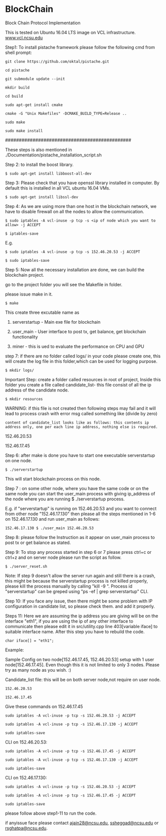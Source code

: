 # BlockChain
Block Chain Protocol Implementation

This is tested on Ubuntu 16.04 LTS image on VCL infrastructure. www.vcl.ncsu.edu

Step1: To install pistache framework please follow the following cmd from shell prompt:

	git clone https://github.com/oktal/pistache.git

	cd pistache

	git submodule update --init

	mkdir build

	cd build

	sudo apt-get install cmake

	cmake -G "Unix Makefiles" -DCMAKE_BUILD_TYPE=Release ..

	sudo make

	sudo make install

##############################################

These steps is also mentioned in ./Documentation/pistache_installation_script.sh

Step 2: to install the boost library.

	$ sudo apt-get install libboost-all-dev

Step 3: Please check that you have openssl library installed in computer. By default this is installed in all VCL ubuntu 16.04 VMs.

	$ sudo apt-get install libssl-dev

Step 4: As we are using more than one host in the blockchain network, we have to disable firewall on all the nodes to allow the communication.

	$ sudo iptables -A vcl-inuse -p tcp -s <ip of node which you want to allow> -j ACCEPT

	$ iptables-save

E.g.

	$ sudo iptables -A vcl-inuse -p tcp -s 152.46.20.53 -j ACCEPT

	$ sudo iptables-save

Step 5: Now all the necessary installation are done, we can build the blockchain project.

go to the project folder you will see the Makefile in folder.

please issue make in it.

	$ make

This create three excutable name as

1. serverstartup - Main exe file for blockchain

2. user_main - User interface to post tx, get balance, get blockchain functionality

3. miner - this is ued to evaluate the performance on CPU and GPU

step 7: if there are no folder called logs/ in your code please create one, this will create the log file in this folder,which can be used for logging purpose.

	$ mkdir logs/

Important Step: create a folder called resources in root of project, Inside this folder you create a file called candidate_list- this file consist of all the ip address of the candidate node.

    $ mkdir resources

WARNING: if this file is not created then following steps may fail and it will lead to process crash with error msg called something like (divide by zero)

    content of candidate_list looks like as follows: this contents ip address only, one per each line ip address, nothing else is required.

152.46.20.53

152.46.17.45

Step 6: after make is done you have to start one executable serverstartup on one node.

	$ ./serverstartup

This will start blockchain process on this node.

Step 7 : on some other node, where you have the same code or on the same node you can start the user_main process with giving ip_address of the node where you are running $ ./serverstartup process.

E.g. if "serverstartup" is running on 152.46.20.53 and you want to connect from other node "152.46.17.130" then please all the steps mentioned in 1-6 on 152.46.17.130 and run user_main as follows:

	152.46.17.130 $ ./user_main 152.46.20.53

Step 8: please follow the Instruction as it appear on user_main process to post tx or get balance as stated.

Step 9: To stop any process started in step 6 or 7 please press ctrl+c or ctrl+z and on server node please run the script as follow.

	$ ./server_reset.sh
	
Note: If step 9 doesn't allow the server run again and still there is a crash, this might be because the serverstartup process is not killed properly, please kill the process manually by calling "kill -9 <process ID of serverstartup>". Process id "serverstartup" can be greped using "ps -ef | grep serverstartup" CLI.

Step 10: If you face any issue, then there might be some problem with IP configuration in candidate list, so please check them. and add it properly.

Steps 11: Here we are assuming the ip address you are giving will be on the interface "eth1", if you are using the ip of any other interface to communicate then please edit it in src/utility.cpp line 403[variable iface] to suitable interface name. After this step you have to rebuild the code.

    char iface[] = "eth1";

Example:

Sample Config on two node[152.46.17.45, 152.46.20.53] setup with 1 user node[152.46.17.45]. Even though this it is not limited to only 3 nodes. Please try as many node as you wish. :)

Candidate_list file: this will be on both server node,not require on user node.

	152.46.20.53

	152.46.17.45

Give these commands on 152.46.17.45

	sudo iptables -A vcl-inuse -p tcp -s 152.46.20.53 -j ACCEPT

	sudo iptables -A vcl-inuse -p tcp -s 152.46.17.130 -j ACCEPT

	sudo iptables-save

CLI on 152.46.20.53:

	sudo iptables -A vcl-inuse -p tcp -s 152.46.17.45 -j ACCEPT

	sudo iptables -A vcl-inuse -p tcp -s 152.46.17.130 -j ACCEPT

	sudo iptables-save

CLI on 152.46.17.130:

	sudo iptables -A vcl-inuse -p tcp -s 152.46.20.53 -j ACCEPT

	sudo iptables -A vcl-inuse -p tcp -s 152.46.17.45 -j ACCEPT

	sudo iptables-save

please follow above step1-11 to run the code.

if anyissue face please contact ajain28@ncsu.edu, ssheggad@ncsu.edu or rsghatpa@ncsu.edu.
